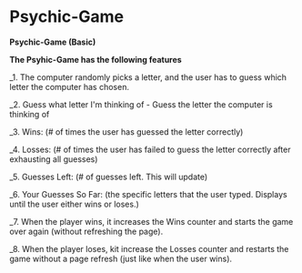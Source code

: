 # Psychic-Game
**Psychic-Game (Basic)**

**The Psyhic-Game has the following features**

_1. The computer randomly picks a letter, and the user has to guess which letter the computer has chosen.

_2. Guess what letter I'm thinking of - Guess the letter the computer is thinking of

_3. Wins: (# of times the user has guessed the letter correctly)

_4. Losses: (# of times the user has failed to guess the letter correctly after exhausting all guesses)

_5. Guesses Left: (# of guesses left. This will update)

_6. Your Guesses So Far: (the specific letters that the user typed. Displays until the user either wins or loses.)

_7. When the player wins, it increases the Wins counter and starts the game over again (without refreshing the page).

_8. When the player loses, kit increase the Losses counter and restarts the game without a page refresh (just like when the user wins).
